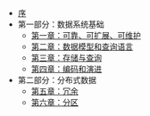 - [序](preface.md)
- 第一部分：数据系统基础
    * [第一章：可靠、可扩展、可维护](ch01.md)
    * [第二章：数据模型和查询语言](ch02.md)
    * [第三章：存储与查询](ch03.md)
    * [第四章：编码和演进](ch04.md)
- 第二部分：分布式数据
    * [第五章：冗余](ch05.md)
    * [第六章：分区](ch06.md)